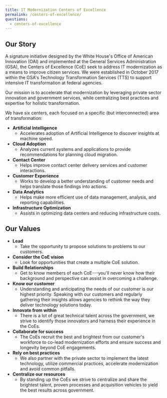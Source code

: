 ```yaml
---
title: IT Modernization Centers of Excellence
permalink: /centers-of-excellence/
questions:
  - centers-of-excellence
---
```


## Our Story

A signature initiative designed by the White House's Office of American
Innovation (OAI) and implemented at the General Services Administration
(GSA), the Centers of Excellence (CoE) seek to address IT modernization
as a means to improve citizen services. We were established in October
2017 within the GSA's Technology Transformation Services (TTS) to
support intensive IT transformation at federal agencies.

Our mission is to accelerate that modernization by leveraging private
sector innovation and government services, while centralizing best
practices and expertise for holistic transformation.

We have six centers, each focused on a specific (but interconnected) area of
transformation:

- **Artificial Intelligence**
  - Accelerates adoption of Artificial Intelligence to discover insights at machine speed.
- **Cloud Adoption**
  - Analyzes current systems and applications to provide recommendations for planning cloud migration.
- **Contact Center**
  - Helps improve contact center delivery services and customer interactions.
- **Customer Experience**
  - Works to develop a better understanding of customer needs and helps translate those findings into actions.
- **Data Analytics**
  - Helps make more efficient use of data management, analysis, and reporting capabilities.
- **Infrastructure Optimization**
  - Assists in optimizing data centers and reducing infrastructure costs.

## Our Values

- **Lead**
  - Take the opportunity to propose solutions to problems to our customers.
- **Consider the CoE vision**
  - Look for opportunities that create a multiple CoE solution.
- **Build Relationships**
  - Get to know members of each CoE---you'll never know how their background and perspective can assist in overcoming a challenge.
- **Know our customer**
  - Understanding and anticipating the needs of our customer is our highest priority. Speaking with our customers and regularly gathering their insights allows agencies to rethink the way they deliver technology solutions today.
- **Innovate from within**
  - There is a lot of great technical talent across the government, we strive to identify those innovators and harness their experience in the CoEs.
- **Collaborate for success**
  - The CoEs recruit the best and brightest from our customer's workforce to co-lead modernization efforts and ensure success and longevity beyond CoE engagements.
- **Rely on best practices**
  - We also partner with the private sector to implement the latest technology, utilize commercial practices, accelerate modernization and avoid common pitfalls.
- **Centralize our resources**
  - By standing up the CoEs we strive to centralize and share the brightest talent, proven processes and acquisition vehicles to yield the best results across government.
